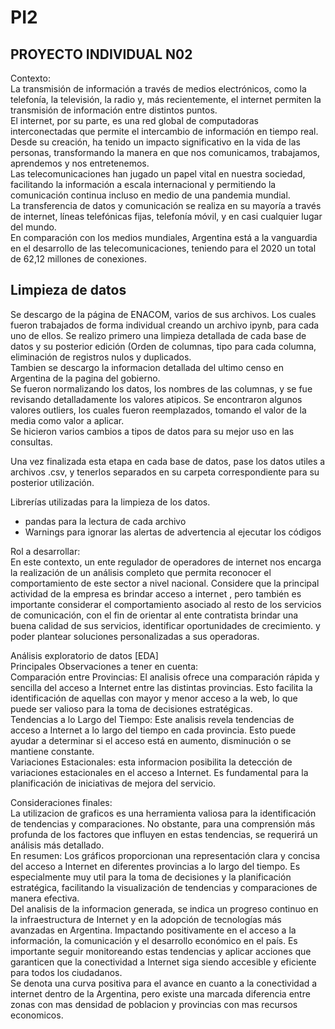 # PI2
<h2>PROYECTO INDIVIDUAL N02 </h2>
Contexto:<br>
La transmisión de información a través de medios electrónicos, como la telefonía, la televisión, la radio y, más recientemente, el internet permiten la transmisión de información entre distintos puntos.<br>
El internet, por su parte, es una red global de computadoras interconectadas que permite el intercambio de información en tiempo real.
Desde su creación, ha tenido un impacto significativo en la vida de las personas, transformando la manera en que nos comunicamos, trabajamos, aprendemos y nos entretenemos.<br>
Las telecomunicaciones han jugado un papel vital en nuestra sociedad, facilitando la información a escala internacional y permitiendo la comunicación continua incluso en medio de una pandemia mundial.<br>
La transferencia de datos y comunicación se realiza en su mayoría a través de internet, líneas telefónicas fijas, telefonía móvil, y en casi cualquier lugar del mundo.<br>
En comparación con los medios mundiales, Argentina está a la vanguardia en el desarrollo de las telecomunicaciones, teniendo para el 2020 un total de 62,12 millones de conexiones.<br>
<h2>Limpieza de datos</h2>
Se descargo de la página de ENACOM, varios de sus archivos. Los cuales fueron trabajados de forma individual creando un archivo ipynb, para cada uno de ellos. Se realizo primero una limpieza detallada de cada base de datos y su posterior edición (Orden de columnas, tipo para cada columna, eliminación de registros nulos y  duplicados.<br>
Tambien se descargo la informacion detallada del ultimo censo en Argentina de la pagina del gobierno.<br>
Se fueron normalizando los datos, los nombres de las columnas, y se fue revisando detalladamente los valores atipicos. Se encontraron algunos valores outliers, los cuales fueron reemplazados, tomando el valor de la media como valor a aplicar.<br>
Se hicieron varios cambios a tipos de datos para su mejor uso en las consultas.<br>

Una vez finalizada esta etapa en cada base de datos, pase los datos utiles a archivos .csv, y tenerlos separados en su carpeta correspondiente para su posterior utilización.<br>

Librerías utilizadas para la limpieza de los datos.<br>
-	pandas para la lectura de cada archivo 
-	Warnings para ignorar las alertas de advertencia al ejecutar los códigos


Rol a desarrollar:<br>
En este contexto, un ente regulador de operadores de internet nos encarga la realización de un análisis completo que permita reconocer el comportamiento de este sector a nivel nacional. Considere que la principal actividad de la empresa es brindar acceso a internet , pero también es importante considerar el comportamiento asociado al resto de los servicios de comunicación, con el fin de orientar al ente contratista brindar una buena calidad de sus servicios, identificar oportunidades de crecimiento. y poder plantear soluciones personalizadas a sus operadoras.<br>

Análisis exploratorio de datos [EDA]<br>
Principales Observaciones a tener en cuenta:<br>
Comparación entre Provincias: El analisis  ofrece una comparación rápida y sencilla del acceso a Internet entre las distintas provincias. Esto facilita la identificación de aquellas con mayor y menor acceso a la web, lo que puede ser valioso para la toma de decisiones estratégicas.<br>
Tendencias a lo Largo del Tiempo: Este analisis revela tendencias de acceso a Internet a lo largo del tiempo en cada provincia. Esto puede ayudar a determinar si el acceso está en aumento, disminución o se mantiene constante.<br>
Variaciones Estacionales: esta informacion posibilita la detección de variaciones estacionales en el acceso a Internet. Es fundamental para la planificación de iniciativas de mejora del servicio.<br>

Consideraciones finales:<br>
La utilizacion de graficos es una herramienta valiosa para la identificación de tendencias y comparaciones. No obstante, para una comprensión más profunda de los factores que influyen en estas tendencias, se requerirá un análisis más detallado. <br>
En resumen: Los gráficos proporcionan una representación clara y concisa del acceso a Internet en diferentes provincias a lo largo del tiempo. Es especialmente muy util para la toma de decisiones y la planificación estratégica, facilitando la visualización de tendencias y comparaciones de manera efectiva.<br>
Del analisis de la informacion generada, se indica un progreso continuo en la infraestructura de Internet y en la adopción de tecnologías más avanzadas en Argentina. Impactando positivamente en el acceso a la información, la comunicación y el desarrollo económico en el país. Es importante seguir monitoreando estas tendencias y aplicar acciones que garanticen que la conectividad a Internet siga siendo accesible y eficiente para todos los ciudadanos.<br>
Se denota una curva positiva para el avance en cuanto a la conectividad a internet dentro de la Argentina, pero existe una marcada diferencia entre zonas con mas densidad de poblacion y provincias con mas recursos economicos.<br>
